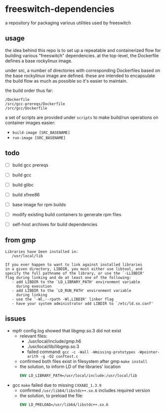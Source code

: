 # freeswitch-dependencies

a repository for packaging various utilities used by freeswitch

## usage

the idea behind this repo is to set up a repeatable and containerized flow for building various "freeswitch" dependencies. at the top-level, the Dockerfile defines a base rockylinux image.

under src, a number of directories with corresponding Dockerfiles based on the base rockylinux image are defined. these are intended to encapsulate the build flow as much as possible so it's easier to maintain.

the build order thus far:
```
/Dockerfile
/src/gcc-prereqs/Dockerfile
/src/gcc/Dockerfile
```
a set of scripts are provided under `scripts` to make build/run operations on container images easier:
- `build-image [SRC_BASENAME]`
- `run-image [SRC_BASENAME]` 

## todo

- [ ] build gcc prereqs
- [ ] build gcc
- [ ] build glibc
- [ ] build xfree86

- [ ] base image for rpm builds
- [ ] modify existing build containers to generate rpm files
- [ ] self-host archives for build dependencies

## from gmp
```
Libraries have been installed in:
   /usr/local/lib

If you ever happen to want to link against installed libraries
in a given directory, LIBDIR, you must either use libtool, and
specify the full pathname of the library, or use the `-LLIBDIR'
flag during linking and do at least one of the following:
   - add LIBDIR to the `LD_LIBRARY_PATH' environment variable
     during execution
   - add LIBDIR to the `LD_RUN_PATH' environment variable
     during linking
   - use the `-Wl,--rpath -Wl,LIBDIR' linker flag
   - have your system administrator add LIBDIR to `/etc/ld.so.conf'
```
## issues
- mpfr config.log showed that libgmp.so.3 did not exist
  - relevant files:
    - ./usr/local/include/gmp.h6
    - ./usr/local/lib/libgmp.so.3
    - failed command: `gcc -c -Wall -Wmissing-prototypes -Wpointer-arith -g -O2 conftest.c
`
  - confirmed both files exist in filesystem after gmp `make install`
  - the solution, to inform LD of the libraries' location
      ```dockerfile
      ENV LD_LIBRARY_PATH=/usr/local/include:/usr/local/lib
- gcc `make` failed due to missing `CXXABI_1.3.9`
  - confirmed `/usr/lib64/libstdc++.so.6` includes required version
  - the solution, to preload the file:
      ```dockerfile
      ENV LD_PRELOAD=/usr/lib64/libstdc++.so.6
      ```
